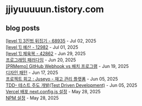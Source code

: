 # jjiyuuuuun.tistory.com
## blog posts
[[level 1] 3진법 뒤집기 - 68935](https://jjiyuuuuun.tistory.com/104) - Jul 02, 2025<br>
[[level 1] 예산 - 12982](https://jjiyuuuuun.tistory.com/103) - Jul 01, 2025<br>
[[level 1] 체육복 - 42862](https://jjiyuuuuun.tistory.com/102) - Jun 29, 2025<br>
[프로그래밍 패러다임](https://jjiyuuuuun.tistory.com/101) - Jun 20, 2025<br>
[[PRMemo] GitHub Webhook vs 배치 프로그램](https://jjiyuuuuun.tistory.com/100) - Jun 19, 2025<br>
[디자인 패턴](https://jjiyuuuuun.tistory.com/99) - Jun 17, 2025<br>
[프로젝트 회고 : Juseyo - 재고 관리 플랫폼](https://jjiyuuuuun.tistory.com/98) - Jun 05, 2025<br>
[TDD- 테스트 주도 개발(Test Driven Development)](https://jjiyuuuuun.tistory.com/97) - Jun 05, 2025<br>
[Vercel 배포 next.config.js 설정](https://jjiyuuuuun.tistory.com/96) - May 28, 2025<br>
[NPM 설정](https://jjiyuuuuun.tistory.com/95) - May 28, 2025<br>
